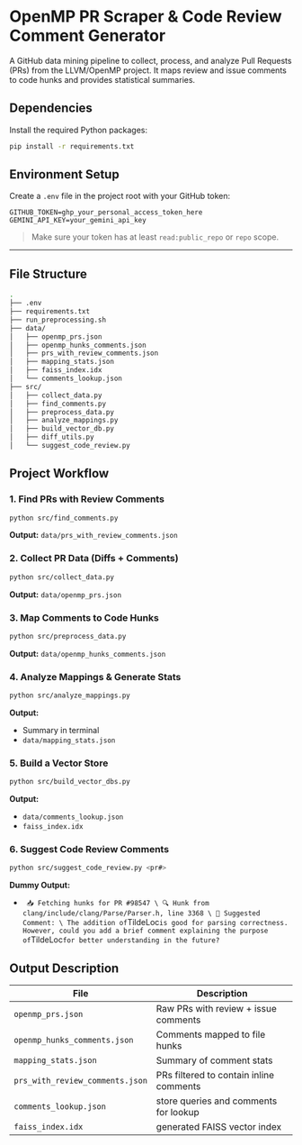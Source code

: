 # OpenMP PR Scraper & Code Review Comment Generator

A GitHub data mining pipeline to collect, process, and analyze Pull Requests (PRs) from the LLVM/OpenMP project. It maps review and issue comments to code hunks and provides statistical summaries.


## Dependencies

Install the required Python packages:

```bash
pip install -r requirements.txt
```

## Environment Setup

Create a `.env` file in the project root with your GitHub token:

```env
GITHUB_TOKEN=ghp_your_personal_access_token_here
GEMINI_API_KEY=your_gemini_api_key
```

> Make sure your token has at least `read:public_repo` or `repo` scope.

---

## File Structure

```bash
.
├── .env
├── requirements.txt
├── run_preprocessing.sh
├── data/
│   ├── openmp_prs.json
│   ├── openmp_hunks_comments.json
│   ├── prs_with_review_comments.json
│   ├── mapping_stats.json
│   ├── faiss_index.idx
│   └── comments_lookup.json
├── src/
│   ├── collect_data.py
│   ├── find_comments.py
│   ├── preprocess_data.py
│   ├── analyze_mappings.py
│   ├── build_vector_db.py
│   ├── diff_utils.py
│   └── suggest_code_review.py

```

## Project Workflow

### 1. Find PRs with Review Comments

```bash
python src/find_comments.py
```

**Output:** `data/prs_with_review_comments.json`


### 2. Collect PR Data (Diffs + Comments)

```bash
python src/collect_data.py
```

**Output:** `data/openmp_prs.json`


### 3. Map Comments to Code Hunks

```bash
python src/preprocess_data.py
```

**Output:** `data/openmp_hunks_comments.json`


### 4. Analyze Mappings & Generate Stats

```bash
python src/analyze_mappings.py
```

**Output:**

* Summary in terminal
* `data/mapping_stats.json`


### 5. Build a Vector Store

```bash
python src/build_vector_dbs.py
```

**Output:**

* `data/comments_lookup.json`
* `faiss_index.idx`


### 6. Suggest Code Review Comments

```bash
python src/suggest_code_review.py <pr#>
```

**Dummy Output:**

* ` 
📥 Fetching hunks for PR #98547 \
🔍 Hunk from clang/include/clang/Parse/Parser.h, line 3368 \
💬 Suggested Comment: \
The addition of `TildeLoc` is good for parsing correctness. However, could you add a brief comment explaining the purpose of `TildeLoc` for better understanding in the future?
  `


## Output Description

| File                            | Description                             |
| ------------------------------- | --------------------------------------- |
| `openmp_prs.json`               | Raw PRs with review + issue comments    |
| `openmp_hunks_comments.json`    | Comments mapped to file hunks           |
| `mapping_stats.json`            | Summary of comment stats                |
| `prs_with_review_comments.json` | PRs filtered to contain inline comments |
| `comments_lookup.json`          | store queries and comments for lookup   |
| `faiss_index.idx`               | generated FAISS vector index            |
